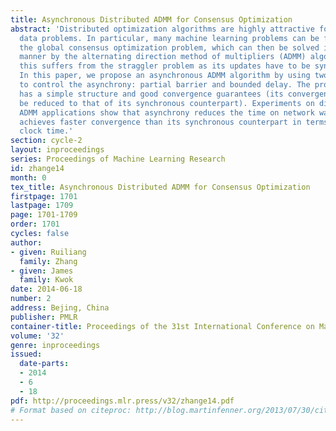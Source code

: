 ```yaml
---
title: Asynchronous Distributed ADMM for Consensus Optimization
abstract: 'Distributed optimization algorithms are highly attractive for solving big
  data problems. In particular, many machine learning problems can be formulated as
  the global consensus optimization problem, which can then be solved in a distributed
  manner by the alternating direction method of multipliers (ADMM) algorithm. However,
  this suffers from the straggler problem as its updates have to be synchronized.
  In this paper, we propose an asynchronous ADMM algorithm by using two conditions
  to control the asynchrony: partial barrier and bounded delay. The proposed algorithm
  has a simple structure and good convergence guarantees (its convergence rate can
  be reduced to that of its synchronous counterpart). Experiments on different distributed
  ADMM applications show that asynchrony reduces the time on network waiting, and
  achieves faster convergence than its synchronous counterpart in terms of the wall
  clock time.'
section: cycle-2
layout: inproceedings
series: Proceedings of Machine Learning Research
id: zhange14
month: 0
tex_title: Asynchronous Distributed ADMM for Consensus Optimization
firstpage: 1701
lastpage: 1709
page: 1701-1709
order: 1701
cycles: false
author:
- given: Ruiliang
  family: Zhang
- given: James
  family: Kwok
date: 2014-06-18
number: 2
address: Bejing, China
publisher: PMLR
container-title: Proceedings of the 31st International Conference on Machine Learning
volume: '32'
genre: inproceedings
issued:
  date-parts:
  - 2014
  - 6
  - 18
pdf: http://proceedings.mlr.press/v32/zhange14.pdf
# Format based on citeproc: http://blog.martinfenner.org/2013/07/30/citeproc-yaml-for-bibliographies/
---
```

